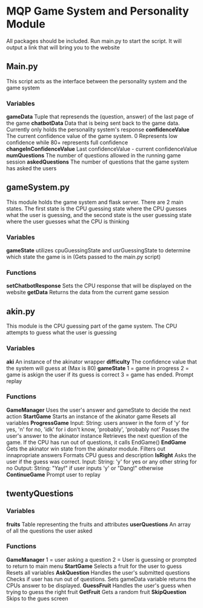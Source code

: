 # MQP Game System and Personality Module

All packages should be included. Run main.py to start the script. It will output a link that will bring you to the website

## Main.py
This script acts as the interface between the personality system and the game system
### Variables
**gameData**
Tuple that represends the (question, answer) of the last page of the game
**chatbotData** 
Data that is being sent back to the game data. Currently only holds the personality system's response
**confidenceValue**
The current confidence value of the game system. 0 Represents low confidence while 80+ represents full confidence
**changeInConfidenceValue**
Last confidenceValue - current confidenceValue
**numQuestions**
The number of questions allowed in the running game session
**askedQuestions**
The number of questions that the game system has asked the users
## gameSystem.py
This module holds the game system and flask server. There are 2 main states. The first state is the CPU guessing state where the CPU guesses what the user is guessing, and the second state is the user guessing state where the user guesses what the CPU is thinking
### Variables

**gameState** 
utilizes cpuGuessingState and usrGuessingState to determine which state the game is in (Gets passed to the main.py script)
### Functions
**setChatbotResponse**
Sets the CPU response that will be displayed on the website
**getData**
Returns the data from the current game session
## akin.py
This module is the CPU guessing part of the game system. The CPU attempts to guess what the user is guessing
### Variables

**aki**
An instance of the akinator wrapper
**difficulty**
The confidence value that the system will guess at (Max is 80)
**gameState**
1 = game in progress
2 = game is askign the user if its guess is correct
3 = game has ended. Prompt replay
### Functions
**GameManager**
Uses the user's answer and gameState to decide the next action
**StartGame**
Starts an instance of the akinator game
Resets all variables
**ProgressGame**
Input: String: users answer in the form of 'y' for yes, 'n' for no, 'idk' for i don't know, 'probably', 'probably not'
Passes the user's answer to the akinator instance
Retrieves the next question of the game.
If the CPU has run out of questions, it calls EndGame()
**EndGame**
Gets the akinator win state from the akinator module.
Filters out innapropriate answers
Formats CPU guess and description
**IsRight**
Asks the user if the guess was correct.
Input: String: 'y' for yes or any other string for no
Output: String: "Yay!" if user inputs 'y' or "Dang!" otherwise
**ContinueGame**
Prompt user to replay

## twentyQuestions
### Variables
**fruits**
Table representing the fruits and attributes
**userQuestions**
An array of all the questions the user asked
### Functions
**GameManager**
1 = user asking a question
2 = User is guessing or prompted to return to main menu
**StartGame**
Selects a fruit for the user to guess
Resets all variables
**AskQuestion**
Handles the user's submitted questions
Checks if user has run out of questions. 
Sets gameData variable
returns the CPUs answer to be displayed.
**GuessFruit**
Handles the user's guess when trying to guess the right fruit
**GetFruit**
Gets a random fruit
**SkipQuestion**
Skips to the gues screen
